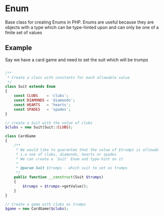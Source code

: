 Enum
====

Base class for creating Enums in PHP.
Enums are useful because they are objects with a type which can be type-hinted upon and can only be one of a finite set of values


Example
-------

Say we have a card game and need to set the suit which will be trumps

```php

/**
 * Create a class with constants for each allowable value
 */
class Suit extends Enum
{
	const CLUBS    = 'clubs';
	const DIAMONDS = 'diamonds';
	const HEARTS   = 'hearts';
	const SPADES   = 'spades';
}

// create a Suit with the value of clubs
$clubs = new Suit(Suit::CLUBS);

class CardGame
{
    /**
     * We would like to guarantee that the value of $trumps is allowable
     * i.e one of clubs, diamonds, hearts or spades
     * We can create a `Suit` Enum and type-hint on it
     *
     * @param Suit $trumps - which suit to set as trumps
     */
    public function __construct(Suit $trumps)
    {
        $trumps = $trumps->getValue();
    }
}

// Create a game with clubs as trumps
$game = new CardGame($clubs);

```

